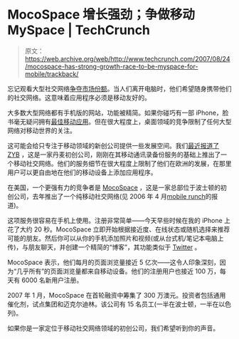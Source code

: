 # MocoSpace 增长强劲；争做移动 MySpace | TechCrunch

> 原文：<https://web.archive.org/web/http://www.techcrunch.com/2007/08/24/mocospace-has-strong-growth-race-to-be-myspace-for-mobile/trackback/>

 [](https://web.archive.org/web/20150806050242/http://tctechcrunch2011.files.wordpress.com/2007/08/mocospace2.png) 忘记观看大型社交网络[争夺市场份额](https://web.archive.org/web/20150806050242/http://www.techcrunch.com/2007/08/24/is-orkut-a-social-networking-heavyweight-comscore-says-yes/)。当人们离开电脑时，他们希望随身携带他们的社交网络。这意味着应用程序必须是移动友好的。

大多数大型网络都有手机版的网站，功能被精简。如果你碰巧有一部 iPhone，脸书毫无疑问拥有[最佳移动应用](https://web.archive.org/web/20150806050242/http://www.techcrunch.com/2007/08/15/facebook-iphone-ultrahype/)。但在很大程度上，桌面领域的竞争限制了任何大型网络对移动世界的关注。

这可能会给只专注于移动领域的新创公司提供一些发展空间。我们[最近报道了](https://web.archive.org/web/20150806050242/http://www.techcrunch.com/2007/08/21/zyb-the-mobile-social-network/) [ZYB](https://web.archive.org/web/20150806050242/http://www.crunchbase.com/company/zyb) ，这是一家丹麦初创公司，刚刚在其移动通讯录备份服务的基础上推出了一个移动社交网络。他们的服务细节在很大程度上限制了他们在欧洲的发展，在那里用户可以更自由地在他们的移动设备上添加应用程序。

在美国，一个更强有力的竞争者是 [MocoSpace](https://web.archive.org/web/20150806050242/http://www.crunchbase.com/company/MocoSpace) ，这是一家总部位于波士顿的初创公司，去年推出了一个纯移动社交网络(见 2006 年 4 月[mobile runch](mobilecrunch.com/2006/04/17/mocospace-wants-to-be-the-myspace-of-mobile/)的报道)。

这项服务很容易在手机上使用。注册非常简单——今天早些时候在我的 iPhone 上花了大约 20 秒。MocoSpace 立即开始根据接近度、在线状态或随机选择来推荐可能的朋友。然后你可以从你的手机添加照片和视频(或从台式机/笔记本电脑上传)，与朋友聊天，并创建一个精简的“博客”，其功能类似于 [Twitter](https://web.archive.org/web/20150806050242/http://www.crunchbase.com/company/twitter) 。

MocoSpace 表示，他们每月的页面浏览量接近 5 亿次——这令人印象深刻，因为“几乎所有”的页面浏览量都来自移动设备。他们的注册用户也接近 100 万，每天有 6000 名新用户注册。

2007 年 1 月，MocoSpace 在首轮融资中筹集了 300 万澳元。投资者包括通用催化剂，试点集团和迈克尔迪林。该公司有 15 名员工(一半在波士顿，一半在以色列)。

如果你是一家定位于移动社交网络领域的初创公司，我们希望听到你的声音。